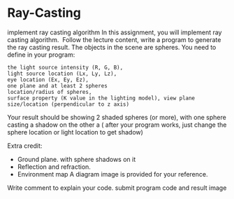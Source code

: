 # Ray-Casting
implement ray casting algorithm
In this assignment, you will implement ray casting algorithm. 
Follow the lecture content, write a program to generate the ray casting result.
The objects in the scene are spheres.
You need to define in your program: 

```
the light source intensity (R, G, B),  
light source location (Lx, Ly, Lz),  
eye location (Ex, Ey, Ez),  
one plane and at least 2 spheres 
location/radius of spheres,  
surface property (K value in the lighting model), view plane size/location (perpendicular to z axis)
```
Your result should be showing 2 shaded spheres (or more), with one sphere casting a shadow on the other a ( after your program works, just change the sphere location or light location to get shadow)

Extra credit:   
- Ground plane. with sphere shadows on it   
- Reflection and refraction.    
- Environment map
A diagram image is provided for your reference.

Write comment to explain your code. submit program code and result image


